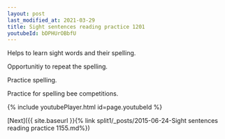 ```yaml
---
layout: post
last_modified_at: 2021-03-29
title: Sight sentences reading practice 1201
youtubeId: bDPHUrOBbfU
---
```

 
 
Helps to learn sight words and their spelling.

Opportunitiy to repeat the spelling. 

Practice spelling. 
 
Practice for spelling bee competitions. 
 
{% include youtubePlayer.html id=page.youtubeId %}
 
 

[Next]({{ site.baseurl }}{% link  split1/_posts/2015-06-24-Sight sentences reading practice 1155.md%})
 
